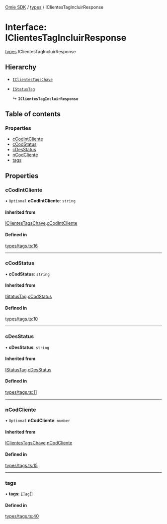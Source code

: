 [Omie SDK](../README.md) / [types](../modules/types.md) / IClientesTagIncluirResponse

# Interface: IClientesTagIncluirResponse

[types](../modules/types.md).IClientesTagIncluirResponse

## Hierarchy

- [`IClientesTagsChave`](types.IClientesTagsChave.md)

- [`IStatusTag`](types.IStatusTag.md)

  ↳ **`IClientesTagIncluirResponse`**

## Table of contents

### Properties

- [cCodIntCliente](types.IClientesTagIncluirResponse.md#ccodintcliente)
- [cCodStatus](types.IClientesTagIncluirResponse.md#ccodstatus)
- [cDesStatus](types.IClientesTagIncluirResponse.md#cdesstatus)
- [nCodCliente](types.IClientesTagIncluirResponse.md#ncodcliente)
- [tags](types.IClientesTagIncluirResponse.md#tags)

## Properties

### cCodIntCliente

• `Optional` **cCodIntCliente**: `string`

#### Inherited from

[IClientesTagsChave](types.IClientesTagsChave.md).[cCodIntCliente](types.IClientesTagsChave.md#ccodintcliente)

#### Defined in

[types/tags.ts:16](https://github.com/lucas-bogos/omie-sdk/blob/fa631c8/src/types/tags.ts#L16)

___

### cCodStatus

• **cCodStatus**: `string`

#### Inherited from

[IStatusTag](types.IStatusTag.md).[cCodStatus](types.IStatusTag.md#ccodstatus)

#### Defined in

[types/tags.ts:10](https://github.com/lucas-bogos/omie-sdk/blob/fa631c8/src/types/tags.ts#L10)

___

### cDesStatus

• **cDesStatus**: `string`

#### Inherited from

[IStatusTag](types.IStatusTag.md).[cDesStatus](types.IStatusTag.md#cdesstatus)

#### Defined in

[types/tags.ts:11](https://github.com/lucas-bogos/omie-sdk/blob/fa631c8/src/types/tags.ts#L11)

___

### nCodCliente

• `Optional` **nCodCliente**: `number`

#### Inherited from

[IClientesTagsChave](types.IClientesTagsChave.md).[nCodCliente](types.IClientesTagsChave.md#ncodcliente)

#### Defined in

[types/tags.ts:15](https://github.com/lucas-bogos/omie-sdk/blob/fa631c8/src/types/tags.ts#L15)

___

### tags

• **tags**: [`ITag`](types.ITag.md)[]

#### Defined in

[types/tags.ts:40](https://github.com/lucas-bogos/omie-sdk/blob/fa631c8/src/types/tags.ts#L40)
